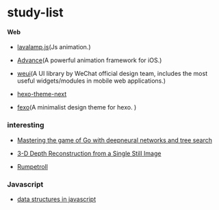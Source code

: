# study-list
#### Web

- [lavalamp.js](https://github.com/jgthms/lavalamp.js)(Js animation.)


- [Advance](https://github.com/storehouse/Advance)(A powerful animation framework for iOS.)
- [weui](https://github.com/weui/weui)(A UI library by WeChat official design team, includes the most useful widgets/modules in mobile web applications.)
- [hexo-theme-next](https://github.com/iissnan/hexo-theme-next)
- [fexo](https://github.com/forsigner/fexo)(A minimalist design theme for hexo. )

### interesting

- [Mastering the game of Go with deepneural networks and tree search](http://www.nature.com/nature/journal/v529/n7587/full/nature16961.html)


- [3-D Depth Reconstruction from a Single Still Image](http://www.cs.cornell.edu/~asaxena/learningdepth/ijcv_monocular3dreconstruction.pdf)
- [Rumpetroll](https://github.com/danielmahal/Rumpetroll)

### Javascript

- [data structures in javascript](https://github.com/benoitvallon/data-structures-in-javascript)